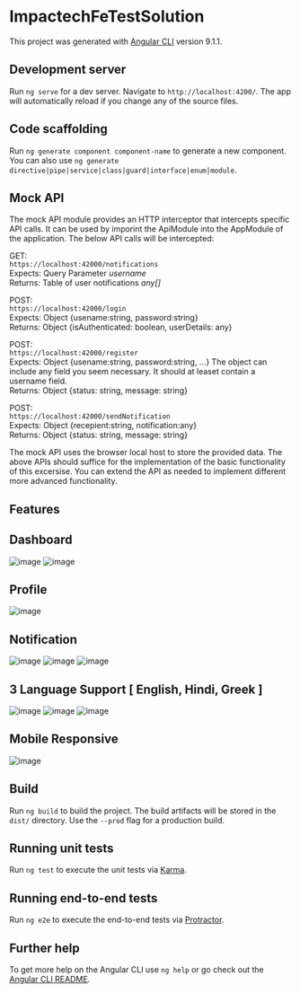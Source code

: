 # ImpactechFeTestSolution

This project was generated with [Angular CLI](https://github.com/angular/angular-cli) version 9.1.1.

## Development server

Run `ng serve` for a dev server. Navigate to `http://localhost:4200/`. The app will automatically reload if you change any of the source files.

## Code scaffolding

Run `ng generate component component-name` to generate a new component. You can also use `ng generate directive|pipe|service|class|guard|interface|enum|module`.

## Mock API

The mock API module provides an HTTP interceptor that intercepts specific API calls. It can be used by imporint the ApiModule into the AppModule of the application. The below API calls will be intercepted:

GET:  
`https://localhost:42000/notifications`  
Expects: Query Parameter *username*  
Returns: Table of user notifications *any[]*  

POST:  
`https://localhost:42000/login`  
Expects: Object {usename:string, password:string}  
Returns: Object {isAuthenticated: boolean, userDetails: any}  

POST:  
`https://localhost:42000/register`  
Expects: Object {usename:string, password:string, ...} The object can include any field you seem necessary. It should at leaset contain a username field.  
Returns: Object {status: string, message: string}  

POST:  
`https://localhost:42000/sendNotification`  
Expects: Object {recepient:string, notification:any}  
Returns: Object {status: string, message: string}  

The mock API uses the browser local host to store the provided data. The above APIs should suffice for the implementation of the basic functionality of this excersise. You can extend the API as needed to implement different more advanced functionality. 

## Features

## Dashboard

![image](https://user-images.githubusercontent.com/31372157/139586512-cfd09460-580a-42ff-bab4-d0a2807fb096.png)
![image](https://user-images.githubusercontent.com/31372157/139586523-e1da5eb5-2392-4ba2-a2e7-2965d1fa3369.png)

## Profile

![image](https://user-images.githubusercontent.com/31372157/139586531-b61bec47-30de-4500-aa71-acd776c1d818.png)

## Notification

![image](https://user-images.githubusercontent.com/31372157/139586552-cca56470-83bc-424a-a387-3d81656a888c.png)
![image](https://user-images.githubusercontent.com/31372157/139586561-2972436f-c0e8-49d7-9a6c-1df7bd5919ab.png)
![image](https://user-images.githubusercontent.com/31372157/139586573-ddb4bad6-d9fc-43c3-a32c-3315b5ab3b24.png)

## 3 Language Support [ English, Hindi, Greek ]
![image](https://user-images.githubusercontent.com/31372157/139586609-b1114230-5727-423d-980f-6c250b8bb04b.png)
![image](https://user-images.githubusercontent.com/31372157/139586614-c729ca07-6afd-42ee-aa15-2ec4edf9ad25.png)
![image](https://user-images.githubusercontent.com/31372157/139586623-a976cbd1-70a2-4536-a5da-d684feb2f06f.png)

## Mobile Responsive
![image](https://user-images.githubusercontent.com/31372157/139586851-5ac88f39-a0ea-4662-aea0-81bf96fa10ab.png)


## Build

Run `ng build` to build the project. The build artifacts will be stored in the `dist/` directory. Use the `--prod` flag for a production build.

## Running unit tests

Run `ng test` to execute the unit tests via [Karma](https://karma-runner.github.io).

## Running end-to-end tests

Run `ng e2e` to execute the end-to-end tests via [Protractor](http://www.protractortest.org/).

## Further help

To get more help on the Angular CLI use `ng help` or go check out the [Angular CLI README](https://github.com/angular/angular-cli/blob/master/README.md).
